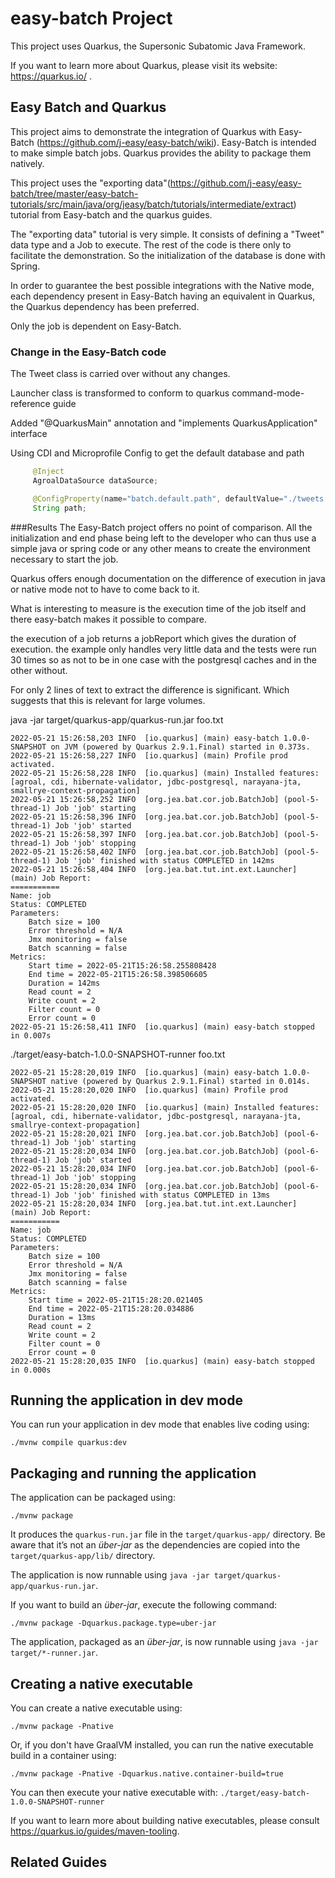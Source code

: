 # easy-batch Project

This project uses Quarkus, the Supersonic Subatomic Java Framework.

If you want to learn more about Quarkus, please visit its website: https://quarkus.io/ .

## Easy Batch and Quarkus

This project aims to demonstrate the integration of Quarkus with Easy-Batch (https://github.com/j-easy/easy-batch/wiki).
Easy-Batch is intended to make simple batch jobs.
Quarkus provides the ability to package them natively.

This project uses the "exporting data"(https://github.com/j-easy/easy-batch/tree/master/easy-batch-tutorials/src/main/java/org/jeasy/batch/tutorials/intermediate/extract) tutorial from Easy-batch and the quarkus guides.

The "exporting data" tutorial is very simple. It consists of defining a "Tweet" data type and a Job to execute. The rest of the code is there only to facilitate the demonstration. So the initialization of the database is done with Spring.

In order to guarantee the best possible integrations with the Native mode, each dependency present in Easy-Batch having an equivalent in Quarkus, the Quarkus dependency has been preferred.

Only the job is dependent on Easy-Batch.

### Change in the Easy-Batch code

The Tweet class is carried over without any changes.

Launcher class is transformed to conform to quarkus command-mode-reference guide

Added "@QuarkusMain" annotation and "implements QuarkusApplication" interface

Using CDI and Microprofile Config to get the default database and path
```java
     @Inject
     AgroalDataSource dataSource;

     @ConfigProperty(name="batch.default.path", defaultValue="./tweets.csv")
     String path;
```

###Results
The Easy-Batch project offers no point of comparison. All the initialization and end phase being left to the developer who can thus use a simple java or spring code or any other means to create the environment necessary to start the job.

Quarkus offers enough documentation on the difference of execution in java or native mode not to have to come back to it.

What is interesting to measure is the execution time of the job itself and there easy-batch makes it possible to compare.

the execution of a job returns a jobReport which gives the duration of execution. the example only handles very little data and the tests were run 30 times so as not to be in one case with the postgresql caches and in the other without.

For only 2 lines of text to extract the difference is significant. Which suggests that this is relevant for large volumes.

java -jar target/quarkus-app/quarkus-run.jar foo.txt
```log
2022-05-21 15:26:58,203 INFO  [io.quarkus] (main) easy-batch 1.0.0-SNAPSHOT on JVM (powered by Quarkus 2.9.1.Final) started in 0.373s. 
2022-05-21 15:26:58,227 INFO  [io.quarkus] (main) Profile prod activated. 
2022-05-21 15:26:58,228 INFO  [io.quarkus] (main) Installed features: [agroal, cdi, hibernate-validator, jdbc-postgresql, narayana-jta, smallrye-context-propagation]
2022-05-21 15:26:58,252 INFO  [org.jea.bat.cor.job.BatchJob] (pool-5-thread-1) Job 'job' starting
2022-05-21 15:26:58,396 INFO  [org.jea.bat.cor.job.BatchJob] (pool-5-thread-1) Job 'job' started
2022-05-21 15:26:58,397 INFO  [org.jea.bat.cor.job.BatchJob] (pool-5-thread-1) Job 'job' stopping
2022-05-21 15:26:58,402 INFO  [org.jea.bat.cor.job.BatchJob] (pool-5-thread-1) Job 'job' finished with status COMPLETED in 142ms
2022-05-21 15:26:58,404 INFO  [org.jea.bat.tut.int.ext.Launcher] (main) Job Report:
===========
Name: job
Status: COMPLETED
Parameters:
	Batch size = 100
	Error threshold = N/A
	Jmx monitoring = false
	Batch scanning = false
Metrics:
	Start time = 2022-05-21T15:26:58.255808428
	End time = 2022-05-21T15:26:58.398506605
	Duration = 142ms
	Read count = 2
	Write count = 2
	Filter count = 0
	Error count = 0
2022-05-21 15:26:58,411 INFO  [io.quarkus] (main) easy-batch stopped in 0.007s
```
./target/easy-batch-1.0.0-SNAPSHOT-runner foo.txt
```log
2022-05-21 15:28:20,019 INFO  [io.quarkus] (main) easy-batch 1.0.0-SNAPSHOT native (powered by Quarkus 2.9.1.Final) started in 0.014s. 
2022-05-21 15:28:20,020 INFO  [io.quarkus] (main) Profile prod activated. 
2022-05-21 15:28:20,020 INFO  [io.quarkus] (main) Installed features: [agroal, cdi, hibernate-validator, jdbc-postgresql, narayana-jta, smallrye-context-propagation]
2022-05-21 15:28:20,021 INFO  [org.jea.bat.cor.job.BatchJob] (pool-6-thread-1) Job 'job' starting
2022-05-21 15:28:20,034 INFO  [org.jea.bat.cor.job.BatchJob] (pool-6-thread-1) Job 'job' started
2022-05-21 15:28:20,034 INFO  [org.jea.bat.cor.job.BatchJob] (pool-6-thread-1) Job 'job' stopping
2022-05-21 15:28:20,034 INFO  [org.jea.bat.cor.job.BatchJob] (pool-6-thread-1) Job 'job' finished with status COMPLETED in 13ms
2022-05-21 15:28:20,034 INFO  [org.jea.bat.tut.int.ext.Launcher] (main) Job Report:
===========
Name: job
Status: COMPLETED
Parameters:
	Batch size = 100
	Error threshold = N/A
	Jmx monitoring = false
	Batch scanning = false
Metrics:
	Start time = 2022-05-21T15:28:20.021405
	End time = 2022-05-21T15:28:20.034886
	Duration = 13ms
	Read count = 2
	Write count = 2
	Filter count = 0
	Error count = 0
2022-05-21 15:28:20,035 INFO  [io.quarkus] (main) easy-batch stopped in 0.000s
```

## Running the application in dev mode

You can run your application in dev mode that enables live coding using:
```shell script
./mvnw compile quarkus:dev
```

## Packaging and running the application

The application can be packaged using:
```shell script
./mvnw package
```
It produces the `quarkus-run.jar` file in the `target/quarkus-app/` directory.
Be aware that it’s not an _über-jar_ as the dependencies are copied into the `target/quarkus-app/lib/` directory.

The application is now runnable using `java -jar target/quarkus-app/quarkus-run.jar`.

If you want to build an _über-jar_, execute the following command:
```shell script
./mvnw package -Dquarkus.package.type=uber-jar
```

The application, packaged as an _über-jar_, is now runnable using `java -jar target/*-runner.jar`.

## Creating a native executable

You can create a native executable using: 
```shell script
./mvnw package -Pnative
```

Or, if you don't have GraalVM installed, you can run the native executable build in a container using: 
```shell script
./mvnw package -Pnative -Dquarkus.native.container-build=true
```

You can then execute your native executable with: `./target/easy-batch-1.0.0-SNAPSHOT-runner`

If you want to learn more about building native executables, please consult https://quarkus.io/guides/maven-tooling.

## Related Guides

